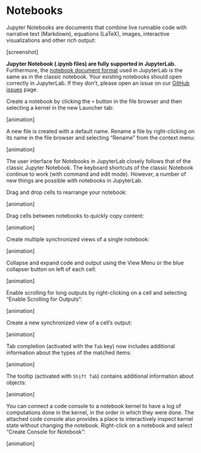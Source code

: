 
# Notebooks

Jupyter Notebooks are documents that combine live runnable code with narrative
text (Markdown), equations (LaTeX), images, interactive visualizations and other
rich output:

[screenshot]

**Jupyter Notebook (.ipynb files) are fully supported in JupyterLab.**
Furthermore, the [notebook document
format](http://nbformat.readthedocs.io/en/latest/) used in JupyterLab is the
same as in the classic notebook. Your existing notebooks should open correctly in
JupyterLab. If they don’t, please open an issue on our [GitHub
issues](https://github.com/jupyterlab/jupyterlab/issues) page.

Create a notebook by clicking the `+` button in the file browser and then
selecting a kernel in the new Launcher tab:

[animation]

A new file is created with a default name. Rename a file by right-clicking on
its name in the file browser and selecting “Rename” from the context menu:

[animation]

The user interface for Notebooks in JupyterLab closely follows that of the
classic Jupyter Notebook. The keyboard shortcuts of the classic Notebook
continue to work (with command and edit mode). However, a number of new things
are possible with notebooks in JupyterLab.

Drag and drop cells to rearrange your notebook:

[animation]

Drag cells between notebooks to quickly copy content:

[animation]

Create multiple synchronized views of a single notebook:

[animation]

Collapse and expand code and output using the View Menu or the blue collapser
button on left of each cell:

[animation]

Enable scrolling for long outputs by right-clicking on a cell and selecting
“Enable Scrolling for Outputs”:

[animation]

Create a new synchronized view of a cell’s output:

[animation]

Tab completion (activated with the `Tab` key) now includes additional
information about the types of the matched items:

[animation]

The tooltip (activated with `Shift Tab`) contains additional information about
objects:

[animation]

You can connect a code console to a notebook kernel to have a log of computations done
in the kernel, in the order in which they were done. The attached code console
also provides a place to interactively inspect kernel state without changing the
notebook. Right-click on a notebook and select “Create Console for Notebook”:

[animation]
